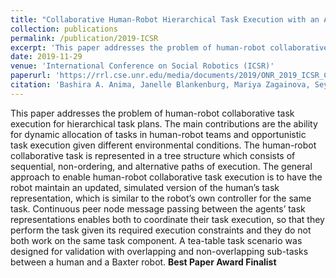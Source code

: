 ```yaml
---
title: "Collaborative Human-Robot Hierarchical Task Execution with an Activation Spreading Architecture"
collection: publications
permalink: /publication/2019-ICSR
excerpt: 'This paper addresses the problem of human-robot collaborative task execution for hierarchical task plans. **Best Paper Award Finalist**'
date: 2019-11-29
venue: 'International Conference on Social Robotics (ICSR)'
paperurl: 'https://rrl.cse.unr.edu/media/documents/2019/ONR_2019_ICSR_Collaborative_Human_Robot_Task.pdf'
citation: 'Bashira A. Anima, Janelle Blankenburg, Mariya Zagainova, Seyed (Pourya) Hoseini, Muhammed Tawfiq Chowdhury, David Feil-Seifer, Monica Nicolescu, and Mircea Nicolescu. "Collaborative Human-Robot Hierarchical Task Execution with an Activation Spreading Architecture." In International Conference on Social Robotics, Madrid, Spain, Nov 2019.'
---
```

This paper addresses the problem of human-robot collaborative task execution for hierarchical task plans. The main contributions are the ability for dynamic allocation of tasks in human-robot teams and opportunistic  task  execution  given  different  environmental  conditions. The  human-robot  collaborative  task  is  represented  in  a  tree  structure which consists of sequential, non-ordering, and alternative paths of execution. The general approach to enable human-robot collaborative task execution is to have the robot maintain an updated, simulated version of the human’s task representation, which is similar to the robot’s own controller for the same task. Continuous peer node message passing between the agents’ task representations enables both to coordinate their task execution, so that they perform the task given its required execution constraints and they do not both work on the same task component. A tea-table task scenario was designed for validation with overlapping and non-overlapping sub-tasks between a human and a Baxter robot.
**Best Paper Award Finalist**